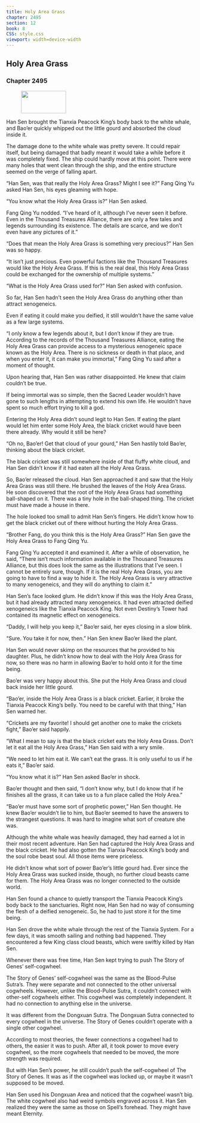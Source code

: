 ```yaml
---
title: Holy Area Grass
chapter: 2495
section: 12
book: 8
CSS: style.css
viewport: width=device-width
---
```


## Holy Area Grass

### Chapter 2495

<figure>
	<img src="../Images/gem.gif" alt="" id="gem" width="120" height="60" />
</figure>

Han Sen brought the Tianxia Peacock King’s body back to the white whale, and Bao’er quickly whipped out the little gourd and absorbed the cloud inside it.

The damage done to the white whale was pretty severe. It could repair itself, but being damaged that badly meant it would take a while before it was completely fixed. The ship could hardly move at this point. There were many holes that went clean through the ship, and the entire structure seemed on the verge of falling apart.

“Han Sen, was that really the Holy Area Grass? Might I see it?” Fang Qing Yu asked Han Sen, his eyes gleaming with hope.

“You know what the Holy Area Grass is?” Han Sen asked.

Fang Qing Yu nodded. “I’ve heard of it, although I’ve never seen it before. Even in the Thousand Treasures Alliance, there are only a few tales and legends surrounding its existence. The details are scarce, and we don’t even have any pictures of it.”

“Does that mean the Holy Area Grass is something very precious?” Han Sen was so happy.

“It isn’t just precious. Even powerful factions like the Thousand Treasures would like the Holy Area Grass. If this is the real deal, this Holy Area Grass could be exchanged for the ownership of multiple systems.”

“What is the Holy Area Grass used for?” Han Sen asked with confusion.

So far, Han Sen hadn’t seen the Holy Area Grass do anything other than attract xenogeneics.

Even if eating it could make you deified, it still wouldn’t have the same value as a few large systems.

“I only know a few legends about it, but I don’t know if they are true. According to the records of the Thousand Treasures Alliance, eating the Holy Area Grass can provide access to a mysterious xenogeneic space known as the Holy Area. There is no sickness or death in that place, and when you enter it, it can make you immortal,” Fang Qing Yu said after a moment of thought.

Upon hearing that, Han Sen was rather disappointed. He knew that claim couldn’t be true.

If being immortal was so simple, then the Sacred Leader wouldn’t have gone to such lengths in attempting to extend his own life. He wouldn’t have spent so much effort trying to kill a god.

Entering the Holy Area didn’t sound legit to Han Sen. If eating the plant would let him enter some Holy Area, the black cricket would have been there already. Why would it still be here?

“Oh no, Bao’er! Get that cloud of your gourd,” Han Sen hastily told Bao’er, thinking about the black cricket.

The black cricket was still somewhere inside of that fluffy white cloud, and Han Sen didn’t know if it had eaten all the Holy Area Grass.

So, Bao’er released the cloud. Han Sen approached it and saw that the Holy Area Grass was still there. He brushed the leaves of the Holy Area Grass. He soon discovered that the root of the Holy Area Grass had something ball-shaped on it. There was a tiny hole in the ball-shaped thing. The cricket must have made a house in there.

The hole looked too small to admit Han Sen’s fingers. He didn’t know how to get the black cricket out of there without hurting the Holy Area Grass.

“Brother Fang, do you think this is the Holy Area Grass?” Han Sen gave the Holy Area Grass to Fang Qing Yu.

Fang Qing Yu accepted it and examined it. After a while of observation, he said, “There isn’t much information available in the Thousand Treasures Alliance, but this does look the same as the illustrations that I’ve seen. I cannot be entirely sure, though. If it is the real Holy Area Grass, you are going to have to find a way to hide it. The Holy Area Grass is very attractive to many xenogeneics, and they will do anything to claim it.”

Han Sen’s face looked glum. He didn’t know if this was the Holy Area Grass, but it had already attracted many xenogeneics. It had even attracted deified xenogeneics like the Tianxia Peacock King. Not even Destiny’s Tower had contained its magnetic effect on xenogeneics.

“Daddy, I will help you keep it,” Bao’er said, her eyes closing in a slow blink.

“Sure. You take it for now, then.” Han Sen knew Bao’er liked the plant.

Han Sen would never skimp on the resources that he provided to his daughter. Plus, he didn’t know how to deal with the Holy Area Grass for now, so there was no harm in allowing Bao’er to hold onto it for the time being.

Bao’er was very happy about this. She put the Holy Area Grass and cloud back inside her little gourd.

“Bao’er, inside the Holy Area Grass is a black cricket. Earlier, it broke the Tianxia Peacock King’s belly. You need to be careful with that thing,” Han Sen warned her.

“Crickets are my favorite! I should get another one to make the crickets fight,” Bao’er said happily.

“What I mean to say is that the black cricket eats the Holy Area Grass. Don’t let it eat all the Holy Area Grass,” Han Sen said with a wry smile.

“We need to let him eat it. We can’t eat the grass. It is only useful to us if he eats it,” Bao’er said.

“You know what it is?” Han Sen asked Bao’er in shock.

Bao’er thought and then said, “I don’t know why, but I do know that if he finishes all the grass, it can take us to a fun place called the Holy Area.”

“Bao’er must have some sort of prophetic power,” Han Sen thought. He knew Bao’er wouldn’t lie to him, but Bao’er seemed to have the answers to the strangest questions. It was hard to imagine what sort of creature she was.

Although the white whale was heavily damaged, they had earned a lot in their most recent adventure. Han Sen had captured the Holy Area Grass and the black cricket. He had also gotten the Tianxia Peacock King’s body and the soul robe beast soul. All those items were priceless.

He didn’t know what sort of power Bao’er’s little gourd had. Ever since the Holy Area Grass was sucked inside, though, no further cloud beasts came for them. The Holy Area Grass was no longer connected to the outside world.

Han Sen found a chance to quietly transport the Tianxia Peacock King’s body back to the sanctuaries. Right now, Han Sen had no way of consuming the flesh of a deified xenogeneic. So, he had to just store it for the time being.

Han Sen drove the white whale through the rest of the Tianxia System. For a few days, it was smooth sailing and nothing bad happened. They encountered a few King class cloud beasts, which were swiftly killed by Han Sen.

Whenever there was free time, Han Sen kept trying to push The Story of Genes’ self-cogwheel.

The Story of Genes’ self-cogwheel was the same as the Blood-Pulse Sutra’s. They were separate and not connected to the other universal cogwheels. However, unlike the Blood-Pulse Sutra, it couldn’t connect with other-self cogwheels either. This cogwheel was completely independent. It had no connection to anything else in the universe.

It was different from the Dongxuan Sutra. The Dongxuan Sutra connected to every cogwheel in the universe. The Story of Genes couldn’t operate with a single other cogwheel.

According to most theories, the fewer connections a cogwheel had to others, the easier it was to push. After all, it took power to move every cogwheel, so the more cogwheels that needed to be moved, the more strength was required.

But with Han Sen’s power, he still couldn’t push the self-cogwheel of The Story of Genes. It was as if the cogwheel was locked up, or maybe it wasn’t supposed to be moved.

Han Sen used his Dongxuan Area and noticed that the cogwheel wasn’t big. The white cogwheel also had weird symbols engraved across it. Han Sen realized they were the same as those on Spell’s forehead. They might have meant Eternity.